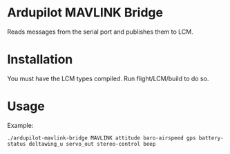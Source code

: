Ardupilot MAVLINK Bridge
========================

Reads messages from the serial port and publishes them to LCM.


Installation
============
You must have the LCM types compiled.  Run flight/LCM/build to do so.


Usage
=====
Example:

    ./ardupilot-mavlink-bridge MAVLINK attitude baro-airspeed gps battery-status deltawing_u servo_out stereo-control beep
